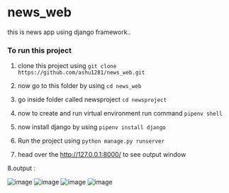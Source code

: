 # news_web
this is news app using django framework..

### To run this project 

1. clone this project using 
      ```git clone https://github.com/ashu1281/news_web.git ```
      
2. now go to this folder by using 
      ```cd news_web```
      
3. go inside folder called newsproject
     ```cd newsproject```
     
4. now to create and run virtual environment run command 
    ```pipenv shell```

5. now install django by using 
    ```pipenv install django```

6. Run the project using
   ```python manage.py runserver```
   
7. head over the  http://127.0.0.1:8000/  to see output window 

8.output : 

![image](https://user-images.githubusercontent.com/98692616/178457188-dd5cbcee-12f8-4834-b1de-f6b2251a339a.png)
![image](https://user-images.githubusercontent.com/98692616/178457382-5bcdc88a-df95-48c8-a0f0-e52dd7f4980f.png)
![image](https://user-images.githubusercontent.com/98692616/178457538-fe3dd2d0-3ff0-4e16-a0be-156b6d66984a.png)
![image](https://user-images.githubusercontent.com/98692616/178457698-02ead0a2-bffa-4a7c-a9e8-987bdfe585b6.png)




